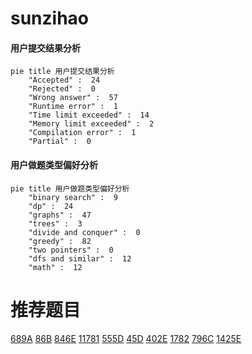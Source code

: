# sunzihao

<!-- tabs:start -->



#### **用户提交结果分析**

```mermaid
pie title 用户提交结果分析
    "Accepted" :  24
    "Rejected" :  0
    "Wrong answer" :  57
    "Runtime error" :  1
    "Time limit exceeded" :  14
    "Memory limit exceeded" :  2
    "Compilation error" :  1
    "Partial" :  0
```

#### **用户做题类型偏好分析**

```mermaid
pie title 用户做题类型偏好分析
    "binary search" :  9
    "dp" :  24
    "graphs" :  47
    "trees" :  3
    "divide and conquer" :  0
    "greedy" :  82
    "two pointers" :  0
    "dfs and similar" :  12
    "math" :  12
```



<!-- tabs:end -->
# 推荐题目
[689A](https://codeforces.com/contest/689/problem/A)
[86B](https://codeforces.com/contest/86/problem/B)
[846E](https://codeforces.com/contest/846/problem/E)
[11781](https://codeforces.com/contest/1178/problem/1)
[555D](https://codeforces.com/contest/555/problem/D)
[45D](https://codeforces.com/contest/45/problem/D)
[402E](https://codeforces.com/contest/402/problem/E)
[1782](https://codeforces.com/contest/178/problem/2)
[796C](https://codeforces.com/contest/796/problem/C)
[1425E](https://codeforces.com/contest/1425/problem/E)
